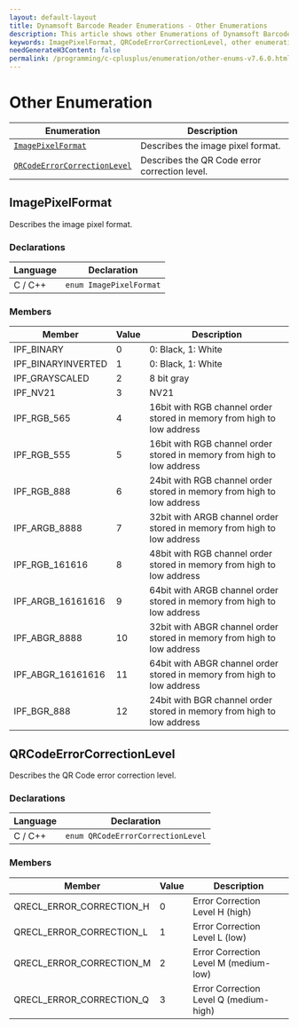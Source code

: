 ```yaml
---
layout: default-layout
title: Dynamsoft Barcode Reader Enumerations - Other Enumerations
description: This article shows other Enumerations of Dynamsoft Barcode Reader.
keywords: ImagePixelFormat, QRCodeErrorCorrectionLevel, other enumeration, enumeration
needGenerateH3Content: false
permalink: /programming/c-cplusplus/enumeration/other-enums-v7.6.0.html
---
```



# Other Enumeration

  | Enumeration | Description |
  |-------------|-------------|
  | [`ImagePixelFormat`](#imagepixelformat) | Describes the image pixel format. |
  | [`QRCodeErrorCorrectionLevel`](#qrcodeerrorcorrectionlevel) | Describes the QR Code error correction level.   |
  
## ImagePixelFormat

Describes the image pixel format.

### Declarations

| Language | Declaration |
| -------- | ----------- |
| C / C++ | `enum ImagePixelFormat` |

### Members

| Member | Value | Description |
| --------------------------  | ----- | ----------- |
| IPF_BINARY | 0 | 0: Black, 1: White |
| IPF_BINARYINVERTED | 1 | 0: Black, 1: White |
| IPF_GRAYSCALED | 2 | 8 bit gray |
| IPF_NV21 | 3 | NV21 |
| IPF_RGB_565 | 4 | 16bit with RGB channel order stored in memory from high to low address |
| IPF_RGB_555 | 5 | 16bit with RGB channel order stored in memory from high to low address |
| IPF_RGB_888 | 6 | 24bit with RGB channel order stored in memory from high to low address |
| IPF_ARGB_8888 | 7 | 32bit with ARGB channel order stored in memory from high to low address |
| IPF_RGB_161616 | 8 | 48bit with RGB channel order stored in memory from high to low address |
| IPF_ARGB_16161616 | 9 | 64bit with ARGB channel order stored in memory from high to low address |
| IPF_ABGR_8888 | 10 | 32bit with ABGR channel order stored in memory from high to low address |
| IPF_ABGR_16161616 | 11 | 64bit with ABGR channel order stored in memory from high to low address |
| IPF_BGR_888 | 12 | 24bit with BGR channel order stored in memory from high to low address |

## QRCodeErrorCorrectionLevel

Describes the QR Code error correction level.  

### Declarations

| Language | Declaration |
| -------- | ----------- |
| C / C++ | `enum QRCodeErrorCorrectionLevel` |

### Members

| Member | Value | Description |
| --------------------------  | ----- | ----------- |
| QRECL_ERROR_CORRECTION_H | 0 | Error Correction Level H (high) |
| QRECL_ERROR_CORRECTION_L | 1 | Error Correction Level L (low) |
| QRECL_ERROR_CORRECTION_M | 2 | Error Correction Level M (medium-low) |
| QRECL_ERROR_CORRECTION_Q | 3 | Error Correction Level Q (medium-high) |
